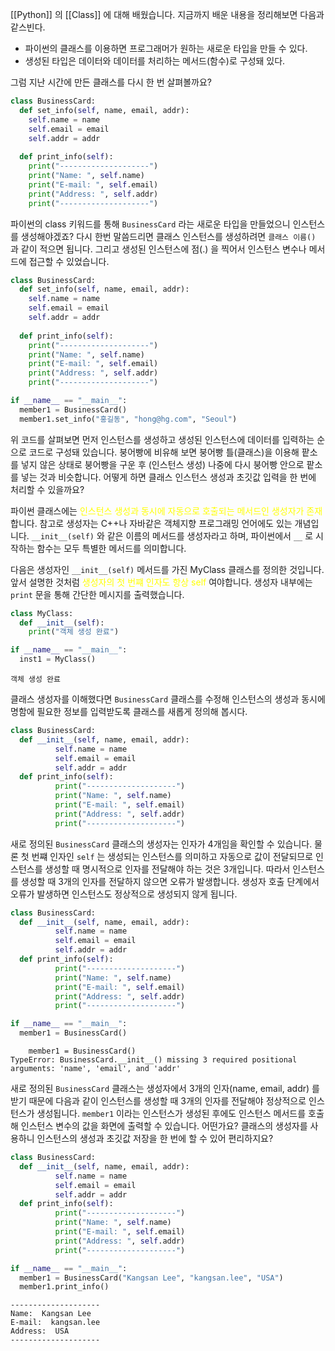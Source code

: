 [[Python]] 의 [[Class]] 에 대해 배웠습니다. 지금까지 배운 내용을 정리해보면 다음과 같스빈다.

- 파이썬의 클래스를 이용하면 프로그래머가 원하는 새로운 타입을 만들 수 있다.
- 생성된 타입은 데이터와 데이터를 처리하는 메서드(함수)로 구성돼 있다.

그럼 지난 시간에 만든 클래스를 다시 한 번 살펴볼까요?

```python
class BusinessCard:
  def set_info(self, name, email, addr):
    self.name = name
    self.email = email
    self.addr = addr
  
  def print_info(self):
    print("--------------------")
    print("Name: ", self.name)
    print("E-mail: ", self.email)
    print("Address: ", self.addr)
    print("--------------------")
```

파이썬의 class 키워드를 통해 `BusinessCard` 라는 새로운 타입을 만들었으니 인스턴스를 생성해야겠죠? 다시 한번 말씀드리면 클래스 인스턴스를 생성하려면 `클래스 이름()` 과 같이 적으면 됩니다. 그리고 생성된 인스턴스에 점(.) 을 찍어서 인스턴스 변수나 메서드에 접근할 수 있었습니다.

```python
class BusinessCard:
  def set_info(self, name, email, addr):
    self.name = name
    self.email = email
    self.addr = addr
  
  def print_info(self):
    print("--------------------")
    print("Name: ", self.name)
    print("E-mail: ", self.email)
    print("Address: ", self.addr)
    print("--------------------")

if __name__ == "__main__":
  member1 = BusinessCard()
  member1.set_info("홍길동", "hong@hg.com", "Seoul")
```

위 코드를 살펴보면 먼저 인스턴스를 생성하고 생성된 인스턴스에 데이터를 입력하는 순으로 코드로 구성돼 있습니다. 붕어빵에 비유해 보면 붕어빵 틀(클래스)을 이용해 팥소를 넣지 않은 상태로 붕어빵을 구운 후 (인스턴스 생성) 나중에 다시 붕어빵 안으로 팥소를 넣는 것과 비슷합니다. 어떻게 하면 클래스 인스턴스 생성과 초깃값 입력을 한 번에 처리할 수 있을까요?

파이썬 클래스에는 <font color="#ffff00">인스턴스 생성과 동시에 자동으로 호출되는 메서드인 생성자가 존재</font>합니다. 참고로 생성자는 C++나 자바같은 객체지향 프로그래밍 언어에도 있는 개념입니다. `__init__(self)` 와 같은 이름의 메서드를 생성자라고 하며, 파이썬에서 `__` 로 시작하는 함수는 모두 특별한 메서드를 의미합니다.

다음은 생성자인 `__init__(self)` 메서드를 가진 MyClass 클래스를 정의한 것입니다. 앞서 설명한 것처럼 <font color="#ffff00">생성자의 첫 번쨰 인자도 항상 self </font>여야합니다. 생성자 내부에는 `print` 문을 통해 간단한 메시지를 출력했습니다.

```python
class MyClass:
  def __init__(self):
    print("객체 생성 완료")

if __name__ == "__main__":
  inst1 = MyClass()
```

```
객체 생성 완료
```

클래스 생성자를 이해했다면 `BusinessCard` 클래스를 수정해 인스턴스의 생성과 동시에 명함에 필요한 정보를 입력받도록 클래스를 새롭게 정의해 봅시다.

```python
class BusinessCard:
  def __init__(self, name, email, addr):
          self.name = name
          self.email = email
          self.addr = addr
  def print_info(self):
          print("--------------------")
          print("Name: ", self.name)
          print("E-mail: ", self.email)
          print("Address: ", self.addr)
          print("--------------------")
```

새로 정의된 `BusinessCard` 클래스의 생성자는 인자가 4개임을 확인할 수 있습니다. 물론 첫 번쨰 인자인 `self` 는 생성되는 인스턴스를 의미하고 자동으로 값이 전달되므로 인스턴스를 생성할 때 명시적으로 인자를 전달해야 하는 것은 3개입니다. 따라서 인스턴스를 생성할 때 3개의 인자를 전달하지 않으면 오류가 발생합니다. 생성자 호출 단계에서 오류가 발생하면 인스턴스도 정상적으로 생성되지 않게 됩니다.

```python
class BusinessCard:
  def __init__(self, name, email, addr):
          self.name = name
          self.email = email
          self.addr = addr
  def print_info(self):
          print("--------------------")
          print("Name: ", self.name)
          print("E-mail: ", self.email)
          print("Address: ", self.addr)
          print("--------------------")

if __name__ == "__main__":
  member1 = BusinessCard()
```

```
    member1 = BusinessCard()
TypeError: BusinessCard.__init__() missing 3 required positional arguments: 'name', 'email', and 'addr'
```

새로 정의된 `BusinessCard` 클래스는 생성자에서 3개의 인자(name, email, addr) 를 받기 때문에 다음과 같이 인스턴스를 생성할 때 3개의 인자를 전달해야 정상적으로 인스턴스가 생성됩니다. `member1` 이라는 인스턴스가 생성된 후에도 인스턴스 메서드를 호출해 인스턴스 변수의 값을 화면에 출력할 수 있습니다. 어떤가요? 클래스의 생성자를 사용하니 인스턴스의 생성과 초깃값 저장을 한 번에 할 수 있어 편리하지요?

```python
class BusinessCard:
  def __init__(self, name, email, addr):
          self.name = name
          self.email = email
          self.addr = addr
  def print_info(self):
          print("--------------------")
          print("Name: ", self.name)
          print("E-mail: ", self.email)
          print("Address: ", self.addr)
          print("--------------------")

if __name__ == "__main__":
  member1 = BusinessCard("Kangsan Lee", "kangsan.lee", "USA")
  member1.print_info()
```

```
--------------------
Name:  Kangsan Lee
E-mail:  kangsan.lee
Address:  USA
--------------------
```

